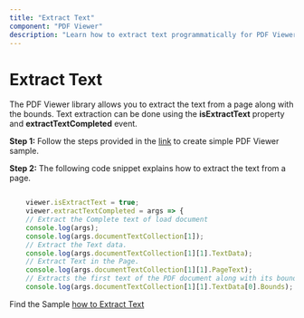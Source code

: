 ```yaml
---
title: "Extract Text"
component: "PDF Viewer"
description: "Learn how to extract text programmatically for PDF Viewer control."
---
```


# Extract Text

The PDF Viewer library allows you to extract the text from a page along with the bounds. Text extraction can be done using the **isExtractText** property and **extractTextCompleted** event.

**Step 1:** Follow the steps provided in the [link](https://ej2.syncfusion.com/javascript/documentation/pdfviewer/getting-started/) to create simple PDF Viewer sample.

**Step 2:** The following code snippet explains how to extract the text from a page.

```javascript

    viewer.isExtractText = true;
    viewer.extractTextCompleted = args => {
    // Extract the Complete text of load document
    console.log(args);
    console.log(args.documentTextCollection[1]);
    // Extract the Text data.
    console.log(args.documentTextCollection[1][1].TextData);
    // Extract Text in the Page.
    console.log(args.documentTextCollection[1][1].PageText);
    // Extracts the first text of the PDF document along with its bounds
    console.log(args.documentTextCollection[1][1].TextData[0].Bounds);

```

Find the Sample [how to Extract Text](https://stackblitz.com/edit/kzd4jd-mf8yhu?file=index.js)
